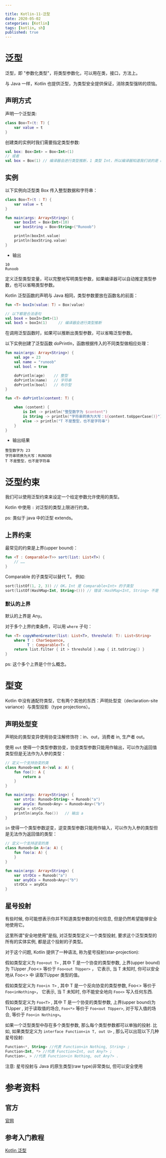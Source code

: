 ```yaml
---

title: Kotlin-11-泛型
date: 2020-05-02
categories: [Kotlin]
tags: [kotlin, sh]
published: true
---
```


# 泛型

泛型，即 "参数化类型"，将类型参数化，可以用在类，接口，方法上。

与 Java 一样，Kotlin 也提供泛型，为类型安全提供保证，消除类型强转的烦恼。

## 声明方式

声明一个泛型类:

```kotlin
class Box<T>(t: T) {
    var value = t
}
```

创建类的实例时我们需要指定类型参数:

```kotlin
val box: Box<Int> = Box<Int>(1)
// 或者
val box = Box(1) // 编译器会进行类型推断，1 类型 Int，所以编译器知道我们说的是 Box<Int>。
```

## 实例

以下实例向泛型类 Box 传入整型数据和字符串：

```kotlin
class Box<T>(t : T) {
    var value = t
}

fun main(args: Array<String>) {
    var boxInt = Box<Int>(10)
    var boxString = Box<String>("Runoob")

    println(boxInt.value)
    println(boxString.value)
}
```

- 输出

```
10
Runoob
```

定义泛型类型变量，可以完整地写明类型参数，如果编译器可以自动推定类型参数，也可以省略类型参数。

Kotlin 泛型函数的声明与 Java 相同，类型参数要放在函数名的前面：

```kotlin
fun <T> boxIn(value: T) = Box(value)

// 以下都是合法语句
val box4 = boxIn<Int>(1)
val box5 = boxIn(1)     // 编译器会进行类型推断
```

在调用泛型函数时，如果可以推断出类型参数，可以省略泛型参数。

以下实例创建了泛型函数 doPrintln，函数根据传入的不同类型做相应处理：

```kotlin
fun main(args: Array<String>) {
    val age = 23
    val name = "runoob"
    val bool = true

    doPrintln(age)    // 整型
    doPrintln(name)   // 字符串
    doPrintln(bool)   // 布尔型
}

fun <T> doPrintln(content: T) {

    when (content) {
        is Int -> println("整型数字为 $content")
        is String -> println("字符串转换为大写：${content.toUpperCase()}")
        else -> println("T 不是整型，也不是字符串")
    }
}
```

- 输出结果

```
整型数字为 23
字符串转换为大写：RUNOOB
T 不是整型，也不是字符串
```

# 泛型约束

我们可以使用泛型约束来设定一个给定参数允许使用的类型。

Kotlin 中使用 `:` 对泛型的类型上限进行约束。

ps: 类似于 java 中的泛型 extends。

## 上界约束

最常见的约束是上界(upper bound)：

```kotlin
fun <T : Comparable<T>> sort(list: List<T>) {
    // ……
}
```

Comparable 的子类型可以替代 T。 例如:

```kotlin
sort(listOf(1, 2, 3)) // OK。Int 是 Comparable<Int> 的子类型
sort(listOf(HashMap<Int, String>())) // 错误：HashMap<Int, String> 不是 Comparable<HashMap<Int, String>> 的子类型
```

### 默认的上界

默认的上界是 Any。

对于多个上界约束条件，可以用 `where` 子句：

```kotlin
fun <T> copyWhenGreater(list: List<T>, threshold: T): List<String>
    where T : CharSequence,
          T : Comparable<T> {
    return list.filter { it > threshold }.map { it.toString() }
}
```

ps: 这个多个上界是个什么概念。

# 型变

Kotlin 中没有通配符类型，它有两个其他的东西：声明处型变（declaration-site variance）与类型投影（type projections）。

## 声明处型变

声明处的类型变异使用协变注解修饰符：in、out，消费者 in, 生产者 out。

使用 `out` 使得一个类型参数协变，协变类型参数只能用作输出，可以作为返回值类型但是无法作为入参的类型：

```kotlin
// 定义一个支持协变的类
class Runoob<out A>(val a: A) {
    fun foo(): A {
        return a
    }
}

fun main(args: Array<String>) {
    var strCo: Runoob<String> = Runoob("a")
    var anyCo: Runoob<Any> = Runoob<Any>("b")
    anyCo = strCo
    println(anyCo.foo())   // 输出 a
}
```

`in` 使得一个类型参数逆变，逆变类型参数只能用作输入，可以作为入参的类型但是无法作为返回值的类型：

```kotlin
// 定义一个支持逆变的类
class Runoob<in A>(a: A) {
    fun foo(a: A) {
    }
}

fun main(args: Array<String>) {
    var strDCo = Runoob("a")
    var anyDCo = Runoob<Any>("b")
    strDCo = anyDCo
}
```

## 星号投射

有些时候, 你可能想表示你并不知道类型参数的任何信息, 但是仍然希望能够安全地使用它。

这里所谓"安全地使用"是指, 对泛型类型定义一个类型投射, 要求这个泛型类型的所有的实体实例, 都是这个投射的子类型。

对于这个问题, Kotlin 提供了一种语法, 称为星号投射(star-projection):

假如类型定义为 `Foo<out T>` , 其中 T 是一个协变的类型参数, 上界(upper bound)为 TUpper ,Foo<> 等价于 `Foo<out TUpper>` ， 它表示, 当 T 未知时, 你可以安全地从 Foo<> 中 读取TUpper 类型的值。

假如类型定义为 `Foo<in T>` , 其中 T 是一个反向协变的类型参数, Foo<> 等价于 `Foo<inNothing>`， 它表示, 当 T 未知时, 你不能安全地向 `Foo<>` 写入任何东西.

假如类型定义为 `Foo<T>` , 其中 T 是一个协变的类型参数, 上界(upper bound)为 TUpper , 对于读取值的场合, `Foo<*>` 等价于 `Foo<out TUpper>`, 对于写入值的场合, 等价于 `Foo<in Nothing>`。

如果一个泛型类型中存在多个类型参数, 那么每个类型参数都可以单独的投射. 比如, 如果类型定义为 `interface Function<in T, out U>` , 那么可以出现以下几种星号投射:

```kotlin
Function<*, String> //代表 Function<in Nothing, String> ;
Function<Int, *> //代表 Function<Int, out Any?> ;
Function<, > //代表 Function<in Nothing, out Any?> .
```

注意: 星号投射与 Java 的原生类型(raw type)非常类似, 但可以安全使用

# 参考资料

## 官方

[官网](http://www.kotlinlang.org/)

## 参考入门教程

[Kotlin 泛型](https://www.runoob.com/kotlin/kotlin-generics.html)

